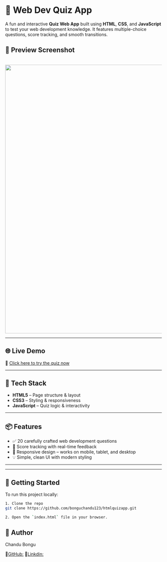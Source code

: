 <!-- <img width="1915" height="865" alt="Image" src="https://github.com/user-attachments/assets/4afd2ec8-072b-4e35-9187-af34de4d32fe" /> -->


# 🧠 Web Dev Quiz App

A fun and interactive **Quiz Web App** built using **HTML**, **CSS**, and **JavaScript** to test your web development knowledge. It features multiple-choice questions, score tracking, and smooth transitions.



## 🧪 Preview Screenshot
<div align="center">
  <br />
  <a href="https://htmlproj-yq3j.vercel.app" target="_blank">
 <img width="1915" height="865" alt="Image" src="https://github.com/user-attachments/assets/4afd2ec8-072b-4e35-9187-af34de4d32fe" />
  </a>
  <br />
</div>

---

## 🌐 Live Demo

🔗 [Click here to try the quiz now](https://htmlproj-yq3j.vercel.app)

---

## 🚀 Tech Stack

- **HTML5** – Page structure & layout
- **CSS3** – Styling & responsiveness
- **JavaScript** – Quiz logic & interactivity

---

## 📦 Features

- ✅ 20 carefully crafted web development questions
- 🎯 Score tracking with real-time feedback
- 📱 Responsive design – works on mobile, tablet, and desktop
- 💡 Simple, clean UI with modern styling

---




---

## 📁 Getting Started

To run this project locally:

```bash
1. Clone the repo
git clone https://github.com/bonguchandu123/htmlquizapp.git

2. Open the `index.html` file in your browser.
```


## 👤 Author
Chandu Bongu

🔗[GitHub:](https://github.com/bonguchandu123)
🔗[Linkdin:](https://www.linkedin.com/in/bongu-chandu-a29a02322/)